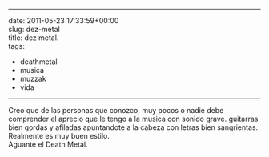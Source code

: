
---
date: 2011-05-23 17:33:59+00:00  
slug: dez-metal  
title: dez metal.  
tags:  
- deathmetal  
- musica  
- muzzak  
- vida  

---
  
Creo que de las personas que conozco, muy pocos o nadie debe comprender el aprecio que le tengo a la musica con sonido grave. guitarras bien gordas y afiladas apuntandote a la cabeza con letras bien sangrientas.  
Realmente es muy buen estilo.   
Aguante el Death Metal.  
  
